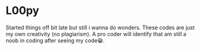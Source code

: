 # L00py
Started things off bit late but still i wanna do wonders. These codes are just my own creativity (no plagiarism). A pro coder will identify that am still a noob in coding after seeing my code😁. 
